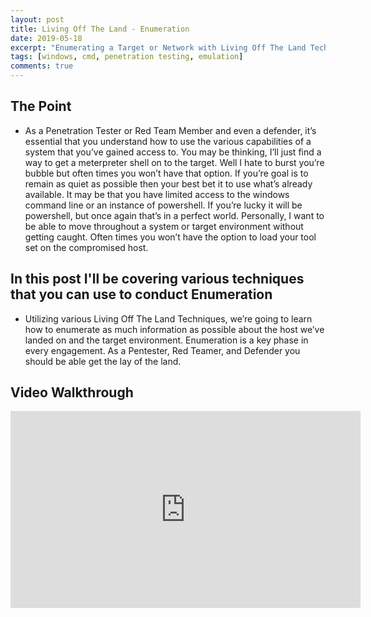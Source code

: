 ```yaml
---
layout: post
title: Living Off The Land - Enumeration
date: 2019-05-18
excerpt: "Enumerating a Target or Network with Living Off The Land Techniques."
tags: [windows, cmd, penetration testing, emulation]
comments: true
---
```


## The Point

* As a Penetration Tester or Red Team Member and even a defender, it’s essential that
you understand how to use the various capabilities of a system that you’ve gained access to.
You may be thinking, I’ll just find a way to get a meterpreter shell on to the target. Well I hate
to burst you’re bubble but often times you won’t have that option. If you’re goal is to remain as
quiet as possible then your best bet it to use what’s already available.
It may be that you have limited access to the windows command line or an instance of
powershell. If you’re lucky it will be powershell, but once again that’s in a perfect world.
Personally, I want to be able to move throughout a system or target environment
without getting caught. Often times you won’t have the option to load your tool set on the
compromised host.


## In this post I'll be covering various techniques that you can use to conduct Enumeration

* Utilizing various Living Off The Land Techniques, we’re going to learn how to enumerate
as much information as possible about the host we’ve landed on and the target environment.
Enumeration is a key phase in every engagement. As a Pentester, Red Teamer, and
Defender you should be able get the lay of the land.

## Video Walkthrough 

<iframe width="560" height="315" src="https://www.youtube.com/embed/wCd1_2gpZrE" frameborder="0" allow="accelerometer; autoplay; encrypted-media; gyroscope; picture-in-picture" allowfullscreen></iframe>
